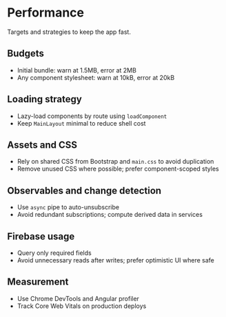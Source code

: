 # Performance

Targets and strategies to keep the app fast.

## Budgets

- Initial bundle: warn at 1.5MB, error at 2MB
- Any component stylesheet: warn at 10kB, error at 20kB

## Loading strategy

- Lazy-load components by route using `loadComponent`
- Keep `MainLayout` minimal to reduce shell cost

## Assets and CSS

- Rely on shared CSS from Bootstrap and `main.css` to avoid duplication
- Remove unused CSS where possible; prefer component-scoped styles

## Observables and change detection

- Use `async` pipe to auto-unsubscribe
- Avoid redundant subscriptions; compute derived data in services

## Firebase usage

- Query only required fields
- Avoid unnecessary reads after writes; prefer optimistic UI where safe

## Measurement

- Use Chrome DevTools and Angular profiler
- Track Core Web Vitals on production deploys
